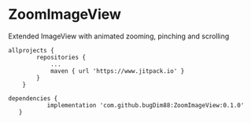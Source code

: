 # ZoomImageView
Extended ImageView with animated zooming, pinching and scrolling
```
allprojects {
		repositories {
			...
			maven { url 'https://www.jitpack.io' }
		}
	}
  ```
  
 ```
 dependencies {
	        implementation 'com.github.bugDim88:ZoomImageView:0.1.0'
	}
  ```
